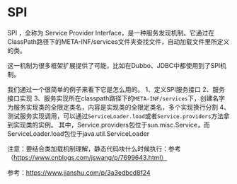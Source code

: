 # SPI
SPI ，全称为 Service Provider Interface，是一种服务发现机制。它通过在ClassPath路径下的META-INF/services文件夹查找文件，自动加载文件里所定义的类。

这一机制为很多框架扩展提供了可能，比如在Dubbo、JDBC中都使用到了SPI机制。

我们通过一个很简单的例子来看下它是怎么用的。
1、定义SPI服务接口
2、服务接口实现
3、服务实现所在classpath路径下的`META-INF/services`下，创建名字为服务实现类的全限定类名，内容是实现类的全限定类名，多个实现换行分割
4、测试服务实现调用，可以通过`ServiceLoader.load`或者`Service.providers`方法拿到实现类的实例。
其中，Service.providers包位于sun.misc.Service，而ServiceLoader.load包位于java.util.ServiceLoader


注意：要结合类加载机制理解，静态代码块什么时候执行：参考（https://www.cnblogs.com/jswang/p/7699643.html）

参考：https://www.jianshu.com/p/3a3edbcd8f24
